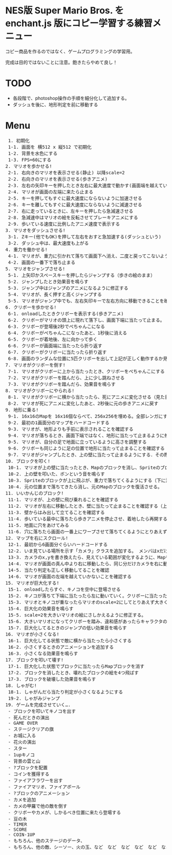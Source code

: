 NES版 Super Mario Bros. を enchant.js 版にコピー学習する練習メニュー====
コピー商品を作るのではなく、ゲームプログラミングの学習用。

完成は目的ではないことに注意。飽きたらやめて良し！

TODO
====
 * 各段階で、photoshop操作の手順を細分化して追加する。
 * ダッシュを後に、地形判定を前に移動する
 
Menu
====
<pre>￼1. 初期化
 1-1. 画面を 横512 x 縦512 で初期化 1-2. 背景を水色にする 1-3. FPS=60にする2. マリオを歩かせる!
 2-1. 右向きのマリオを表示させる(静止) 以降scale=2 2-2. 右向きのマリオを表示させる(歩きアニメ) 2-3. 左右の矢印キーを押したとき左右に最大速度で動かす(画面端を越えていく) 2-4. マリオが画面の左端に来たら止まる 2-5. キーを押してもすぐに最大速度にならないように加速させる 2-6. キーを離してもすぐに最大速度にならないように減速させる 2-7. 右に走っているときに、左キーを押したら急減速させる 2-8. 急減速中はマリオの絵を反転させてブレーキアニメにする 2-9. 歩いている速度に比例したアニメ速度で表示する3. マリオをダッシュさせる! 3-1. Zキー(他でもOK)を押して左右をおすと急加速する(ダッシュという) 3-2. ダッシュ中は、最大速度も上がる4. 重力を働かせる! 4-1. マリオが、重力に引かれて落ちて画面下へ消え、二度と戻ってこないようにする 4-2. 画面の一番下で落ち止まる5. マリオをジャンプさせる! 5-1. 上矢印かスペースキーを押したらジャンプする（歩きの絵のまま） 5-2. ジャンプしたとき効果音を鳴らす 5-3. ジャンプ中はジャンプのアニメになるように修正する 5-4. マリオが、長く押すと高くジャンプする 5-5. マリオがジャンプ中でも、左右矢印キーで左右方向に移動できることを確認する6. クリボーを歩かせる! 6-1. onloadしたときクリボーを表示する(歩きアニメ) 6-2. クリボーがマリオの頭上に現れて落下し、画面下端に当たって止まる。 6-3. クリボーが登場後2秒でぺちゃんこになる 6-4. クリボーがぺちゃんこになったあと、1秒後に消える 6-5. クリボーが着地後、左に向かって歩く 6-6. クリボーが画面端に当たったら折り返す 6-7. クリボーがクリボーに当たったら折り返す 6-8. 画面のランダムな位置に5匹クリボーを出して上記が正しく動作するか見る7. マリオがクリボーを倒す! 7-1. マリオがクリボーに上から当たったとき、クリボーをぺちゃんこにする（踏む） 7-2. マリオがクリボーを踏んだら、上に少し跳ねさせる 7-3. マリオがクリボーを踏んだら、効果音を鳴らす8. マリオがクリボーにやられる! 8-1. マリオがクリボーに横から当たったら、死にアニメに変化させる（見た目だけ変更し、死んだ処理は入れない) 8-2. マリオが死にアニメに変化したあと、2秒後に元の歩きアニメに戻す9. 地形に乗る! 9-1. 16x16のMapを 16x16個ならべて、256x256を埋める。全部レンガにする 9-2. 最初の1画面分のマップをハードコードする 9-3. マリオが、地形よりも手前に表示されることを確認する 9-4. マリオが落ちるとき、画面下端ではなく、地形に当たって止まるように修正する (MapクラスのhitTest()) 9-5. マリオが、自分の足で地面に立っているように高さを調整する 9-6. クリボーも同じように足の位置で地形に当たって止まることを確認する 9-7. マリオがジャンプしたとき、上の壁に当たって止まるようにする．その際、拳で殴っているように見えるように高さを調整する。10. ブロックを叩く! 10-1. マリオが上の壁に当たったとき、Mapのブロックを消し、Spriteのブロックをその位置に出現させ、上に飛ばす。（上に消える） 10-2. 上の壁を叩いた、ボンという音を鳴らす 10-3. Spriteのブロックが上に飛ぶが、重力で落ちてくるようにする（下に消えるようになる） 10-4. 元の位置まで落ちてきたら消し、元のMapのブロックを復活させる。11. いいかんじのブロック! 11-1. マリオが、上の壁に飛び乗れることを確認する 11-2. マリオが左右に移動したとき、壁に当たって止まることを確認する（上の壁で試せる） 11-3. 壁からはみ出して立てることを確認する 11-4. 歩いている最中に落ちたら歩きアニメを停止させ、着地したら再開する 11-5. 地面に穴をあけてみる 11-6. 穴に落ちたら画面の一番上にワープさせて落ちてくるようにとりあえずしておく12. マップを右にスクロール! 12-1. 最初から6画面分ぐらいハードコードする 12-2. いま見ている場所を示す「カメラ」クラスを追加する。 メンバはxだけがあればよい 13-3. カメラのx,yを書き換えたら、見えている範囲が変化するように、Mapやキャラの描画時にカメラの座標を減算して表示する。 14-4. マリオが画面の真ん中より右に移動したら、同じ分だけカメラを右に動かす。 14-5. 当たり判定も正しく移動してることを確認 14-6. マリオが画面の左端を越えていかないことを確認する15. マリオが巨大化する! 15-1. onloadしたらすぐ、キノコを空中に登場させる 15-2. キノコが落ちて下端に当たったら左に動いていく。クリボーに当たったら引き返す。 15-3. マリオとキノコが重なったらマリオのscale=2にしてとりあえず大きくしてみる 15-4. 巨大化の効果音を鳴らす 15-5. scale=2を大きいマリオの絵にさしかえるように修正する。 15-6. 大きいマリオになってクリボーを踏み、違和感があったらキャラクタの大きさなどを調整する 15-7. 巨大化してるときのジャンプの低い効果音を鳴らす16. マリオが小さくなる! 16-1. 巨大化してる状態で敵に横から当たったら小さくする 16-2. 小さくするときのアニメーションを追加する 16-3. 小さくなる効果音を鳴らす17. ブロックを叩いて壊す! 17-1. 巨大化した状態でブロックに当たったらMapブロックを消す 17-2. ブロックを消したとき、壊れたブロックの絵を4つ飛ばす 17-3. ブロックを破壊した効果音を鳴らす18. しゃがむ! 18-1. しゃがんだら当たり判定が小さくなるようにする 19-2. しゃがみジャンプ19. ゲームを完成させていく….
 - ブロックを叩いてキノコを出す - 死んだときの演出 - GAME OVER - ステージクリアの旗 - お城に入る - 花火の演出 - スター - 1upキノコ - 背景の雲と山 - ?ブロックを配置 - コインを獲得する - ファイアフラワーを出す - ファイアマリオ、ファイアボール - ?ブロックのアニメーション - カメを追加 - カメの甲羅で他の敵を倒す - クリボーやカメが、しかるべき位置に来たら登場する - 豆の木 - TIMER - SCORE - COIN-1UP - もちろん、他のステージのデータ、 - もちろん、他の敵、シーソー、火の玉、など　など　など　など　など　など　など！
</pre>
 